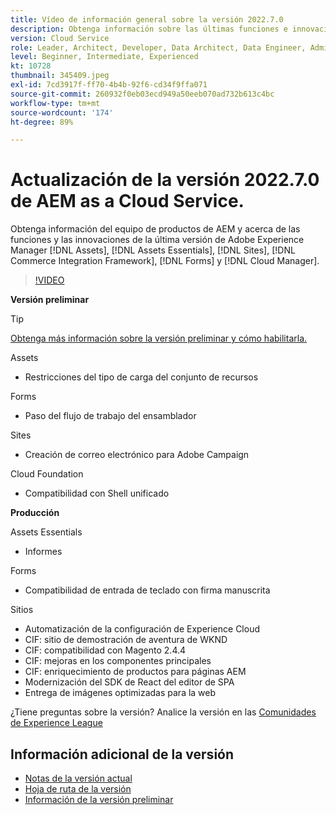 ```yaml
---
title: Vídeo de información general sobre la versión 2022.7.0
description: Obtenga información sobre las últimas funciones e innovaciones de la versión 2022-7-0 para Adobe Experience Manager  [!DNL Assets Essentials], [!DNL Sites], [!DNL Screens], [!DNL Forms]  y  [!DNL Cloud Foundation].
version: Cloud Service
role: Leader, Architect, Developer, Data Architect, Data Engineer, Admin, User
level: Beginner, Intermediate, Experienced
kt: 10728
thumbnail: 345409.jpeg
exl-id: 7cd3917f-ff70-4b4b-92f6-cd34f9ffa071
source-git-commit: 260932f0eb03ecd949a50eeb070ad732b613c4bc
workflow-type: tm+mt
source-wordcount: '174'
ht-degree: 89%

---
```



# Actualización de la versión 2022.7.0 de AEM as a Cloud Service.

Obtenga información del equipo de productos de AEM y acerca de las funciones y las innovaciones de la última versión de Adobe Experience Manager [!DNL Assets], [!DNL Assets Essentials], [!DNL Sites], [!DNL Commerce Integration Framework], [!DNL Forms] y [!DNL Cloud Manager].

>[!VIDEO](https://video.tv.adobe.com/v/345409/?quality=12&learn=on)

**Versión preliminar**

>[!TIP]
>
>[Obtenga más información sobre la versión preliminar y cómo habilitarla.](https://experienceleague.adobe.com/docs/experience-manager-cloud-service/content/release-notes/prerelease.html?lang=es)

Assets

* Restricciones del tipo de carga del conjunto de recursos

Forms

* Paso del flujo de trabajo del ensamblador

Sites

* Creación de correo electrónico para Adobe Campaign

Cloud Foundation

* Compatibilidad con Shell unificado

**Producción**

Assets Essentials

* Informes

Forms

* Compatibilidad de entrada de teclado con firma manuscrita

Sitios

* Automatización de la configuración de Experience Cloud
* CIF: sitio de demostración de aventura de WKND
* CIF: compatibilidad con Magento 2.4.4
* CIF: mejoras en los componentes principales
* CIF: enriquecimiento de productos para páginas AEM
* Modernización del SDK de React del editor de SPA
* Entrega de imágenes optimizadas para la web

¿Tiene preguntas sobre la versión?  Analice la versión en las [Comunidades de Experience League](https://adobe.ly/3paYDAo)

## Información adicional de la versión

* [Notas de la versión actual](https://experienceleague.adobe.com/docs/experience-manager-cloud-service/content/release-notes/home.html?lang=es)
* [Hoja de ruta de la versión](https://experienceleague.adobe.com/docs/experience-manager-release-information/aem-release-updates/update-releases-roadmap.html?lang=es)
* [Información de la versión preliminar](https://experienceleague.adobe.com/docs/experience-manager-cloud-service/content/release-notes/prerelease.html)
